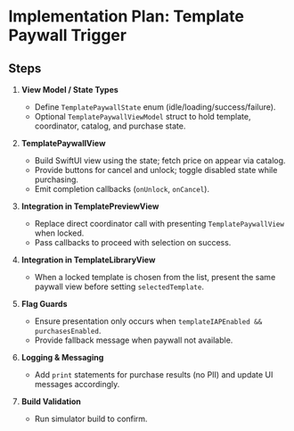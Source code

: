 # Implementation Plan: Template Paywall Trigger

## Steps
1. **View Model / State Types**
   - Define `TemplatePaywallState` enum (idle/loading/success/failure).
   - Optional `TemplatePaywallViewModel` struct to hold template, coordinator, catalog, and purchase state.

2. **TemplatePaywallView**
   - Build SwiftUI view using the state; fetch price on appear via catalog.
   - Provide buttons for cancel and unlock; toggle disabled state while purchasing.
   - Emit completion callbacks (`onUnlock`, `onCancel`).

3. **Integration in TemplatePreviewView**
   - Replace direct coordinator call with presenting `TemplatePaywallView` when locked.
   - Pass callbacks to proceed with selection on success.

4. **Integration in TemplateLibraryView**
   - When a locked template is chosen from the list, present the same paywall view before setting `selectedTemplate`.

5. **Flag Guards**
   - Ensure presentation only occurs when `templateIAPEnabled && purchasesEnabled`.
   - Provide fallback message when paywall not available.

6. **Logging & Messaging**
   - Add `print` statements for purchase results (no PII) and update UI messages accordingly.

7. **Build Validation**
   - Run simulator build to confirm.


